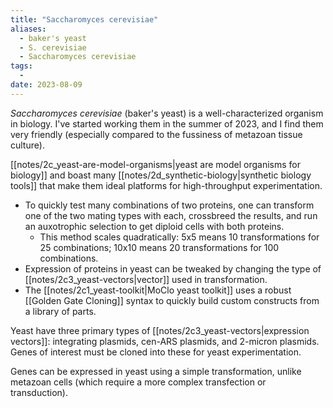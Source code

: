 ```yaml
---
title: "Saccharomyces cerevisiae"
aliases:
  - baker's yeast
  - S. cerevisiae
  - Saccharomyces cerevisiae
tags:
  - 
date: 2023-08-09
---
```


*Saccharomyces cerevisiae* (baker's yeast) is a well-characterized organism in biology. I've started working them in the summer of 2023, and I find them very friendly (especially compared to the fussiness of metazoan tissue culture).

[[notes/2c_yeast-are-model-organisms|yeast are model organisms for biology]] and boast many [[notes/2d_synthetic-biology|synthetic biology tools]] that make them ideal platforms for high-throughput experimentation.
- To quickly test many combinations of two proteins, one can transform one of the two mating types with each, crossbreed the results, and run an auxotrophic selection to get diploid cells with both proteins.
	- This method scales quadratically: 5x5 means 10 transformations for 25 combinations; 10x10 means 20 transformations for 100 combinations.
- Expression of proteins in yeast can be tweaked by changing the type of [[notes/2c3_yeast-vectors|vector]] used in transformation.
- The [[notes/2c1_yeast-toolkit|MoClo yeast toolkit]] uses a robust [[Golden Gate Cloning]] syntax to quickly build custom constructs from a library of parts.

Yeast have three primary types of [[notes/2c3_yeast-vectors|expression vectors]]: integrating plasmids, cen-ARS plasmids, and 2-micron plasmids. Genes of interest must be cloned into these for yeast experimentation.

Genes can be expressed in yeast using a simple transformation, unlike metazoan cells (which require a more complex transfection or transduction).
